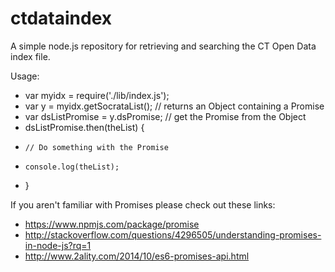 # ctdataindex
A simple node.js repository for retrieving and searching the CT Open Data index file.

Usage:
- var myidx = require('./lib/index.js');
- var y = myidx.getSocrataList(); // returns an Object containing a Promise
- var dsListPromise = y.dsPromise; // get the Promise from the Object
- dsListPromise.then(theList) {
-     // Do something with the Promise
-     console.log(theList);
- }

If you aren't familiar with Promises please check out these links:
- https://www.npmjs.com/package/promise
- http://stackoverflow.com/questions/4296505/understanding-promises-in-node-js?rq=1
- http://www.2ality.com/2014/10/es6-promises-api.html